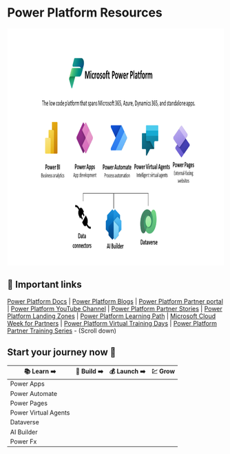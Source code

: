 # Power Platform Resources

<img src="https://github.com/powerplatform-partner/.github/blob/main/profile/images/pp_image.png" width="900" height="550">

## :bookmark: Important links

[Power Platform Docs](https://learn.microsoft.com/en-us/power-platform/) | [Power Platform Blogs](https://cloudblogs.microsoft.com/powerplatform/) | [Power Platform Partner portal](https://powerplatformpartners.transform.microsoft.com/) | [Power Platform YouTube Channel](https://www.youtube.com/c/mspowerplatform) | [Power Platform Partner Stories](https://powerplatformpartners.transform.microsoft.com/partner-stories) | [Power Platform Landing Zones](https://github.com/microsoft/industry/tree/main/foundations/powerPlatform) | [Power Platform Learning Path](https://learn.microsoft.com/en-us/training/powerplatform/) | [Microsoft Cloud Week for Partners](https://partner.microsoft.com/en-US/training/training-events) | [Power Platform Virtual Training Days](https://www.microsoft.com/en-ie/training-days/power-platform/rapidly-building-apps#pp) | [Power Platform Partner Training Series](https://partner.microsoft.com/en-rs/training/#/?sol=bus-apps) - (Scroll down)

## Start your journey now :rocket:

| :books: Learn :arrow_right: | :wrench: Build :arrow_right: | :moneybag: Launch :arrow_right: | :chart: Grow |
| ----- | ------- | ------ | ---- |
| Power Apps |  | | |
| Power Automate | | | |
| Power Pages | | | |
| Power Virtual Agents | | | |
| Dataverse | | | |
| AI Builder | | | |
| Power Fx | | | |

